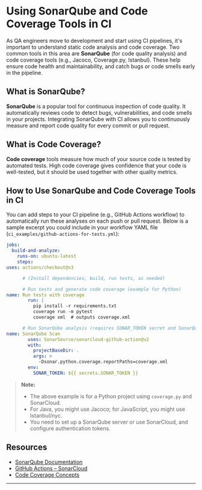 # Using SonarQube and Code Coverage Tools in CI

As QA engineers move to development and start using CI pipelines, it's important to understand static code analysis and code coverage. Two common tools in this area are **SonarQube** (for code quality analysis) and code coverage tools (e.g., Jacoco, Coverage.py, Istanbul). These help ensure code health and maintainability, and catch bugs or code smells early in the pipeline.

## What is SonarQube?

**SonarQube** is a popular tool for continuous inspection of code quality. It automatically reviews code to detect bugs, vulnerabilities, and code smells in your projects. Integrating SonarQube with CI allows you to continuously measure and report code quality for every commit or pull request.

## What is Code Coverage?

**Code coverage** tools measure how much of your source code is tested by automated tests. High code coverage gives confidence that your code is well-tested, but it should be used together with other quality metrics.

## How to Use SonarQube and Code Coverage Tools in CI

You can add steps to your CI pipeline (e.g., GitHub Actions workflow) to automatically run these analyses on each push or pull request. Below is a sample excerpt you could include in your workflow YAML file (`ci_examples/github-actions-for-tests.yml`):
```yaml
jobs:
  build-and-analyze:
    runs-on: ubuntu-latest
    steps:
uses: actions/checkout@v3

      # (Install dependencies, build, run tests, as needed)

      # Run tests and generate code coverage (example for Python)
name: Run tests with coverage
        run: |
          pip install -r requirements.txt
          coverage run -m pytest
          coverage xml  # outputs coverage.xml

      # Run SonarQube analysis (requires SONAR_TOKEN secret and SonarQube server/url)
name: SonarQube Scan
        uses: SonarSource/sonarcloud-github-action@v2
        with:
          projectBaseDir: .
          args: >
            -Dsonar.python.coverage.reportPaths=coverage.xml
        env:
          SONAR_TOKEN: ${{ secrets.SONAR_TOKEN }}
```

> **Note:**  
> - The above example is for a Python project using `coverage.py` and SonarCloud.
> - For Java, you might use Jacoco; for JavaScript, you might use Istanbul/nyc.
> - You need to set up a SonarQube server or use SonarCloud, and configure authentication tokens.

## Resources

- [SonarQube Documentation](https://docs.sonarqube.org/latest/)
- [GitHub Actions – SonarCloud](https://github.com/SonarSource/sonarcloud-github-action)
- [Code Coverage Concepts](https://martinfowler.com/bliki/TestCoverage.html)

---
